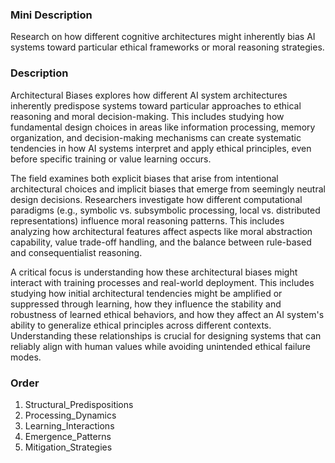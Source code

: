 ### Mini Description

Research on how different cognitive architectures might inherently bias AI systems toward particular ethical frameworks or moral reasoning strategies.

### Description

Architectural Biases explores how different AI system architectures inherently predispose systems toward particular approaches to ethical reasoning and moral decision-making. This includes studying how fundamental design choices in areas like information processing, memory organization, and decision-making mechanisms can create systematic tendencies in how AI systems interpret and apply ethical principles, even before specific training or value learning occurs.

The field examines both explicit biases that arise from intentional architectural choices and implicit biases that emerge from seemingly neutral design decisions. Researchers investigate how different computational paradigms (e.g., symbolic vs. subsymbolic processing, local vs. distributed representations) influence moral reasoning patterns. This includes analyzing how architectural features affect aspects like moral abstraction capability, value trade-off handling, and the balance between rule-based and consequentialist reasoning.

A critical focus is understanding how these architectural biases might interact with training processes and real-world deployment. This includes studying how initial architectural tendencies might be amplified or suppressed through learning, how they influence the stability and robustness of learned ethical behaviors, and how they affect an AI system's ability to generalize ethical principles across different contexts. Understanding these relationships is crucial for designing systems that can reliably align with human values while avoiding unintended ethical failure modes.

### Order

1. Structural_Predispositions
2. Processing_Dynamics
3. Learning_Interactions
4. Emergence_Patterns
5. Mitigation_Strategies

